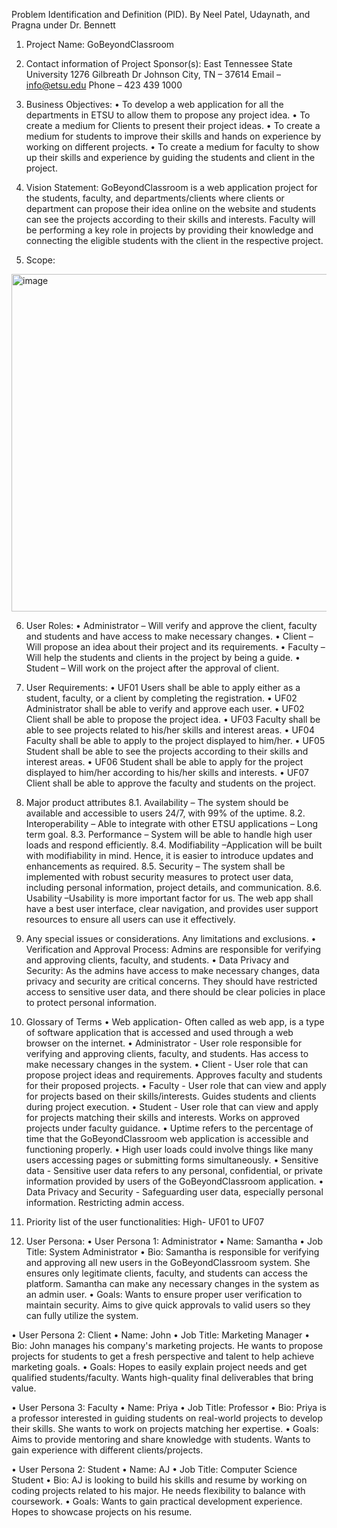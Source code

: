 Problem Identification and Definition (PID).                           By Neel Patel, Udaynath, and Pragna under Dr. Bennett
1.	Project Name:
GoBeyondClassroom 

2.	Contact information of Project Sponsor(s):
East Tennessee State University
1276 Gilbreath Dr
Johnson City, TN – 37614
Email – info@etsu.edu
Phone – 423 439 1000

3.	Business Objectives:
•	To develop a web application for all the departments in ETSU to allow them to propose any project idea.
•	To create a medium for Clients to present their project ideas.
•	To create a medium for students to improve their skills and hands on experience by working on different projects.
•	To create a medium for faculty to show up their skills and experience by guiding the students and client in the project.

4.	Vision Statement:
GoBeyondClassroom is a web application project for the students, faculty, and departments/clients where clients or department can propose their idea online on the website and students can see the projects according to their skills and interests. Faculty will be performing a key role in projects by providing their knowledge and connecting the eligible students with the client in the respective project. 

5.	Scope:
 
<img width="540" alt="image" src="https://github.com/udaynath1171/GoBeoyndETSU1/assets/85257415/8cf56870-7a92-4a19-ab61-979242485556">


6.	User Roles:
•	Administrator – Will verify and approve the client, faculty and students and have access to make necessary changes.
•	Client – Will propose an idea about their project and its requirements.
•	Faculty – Will help the students and clients in the project by being a guide.
•	Student – Will work on the project after the approval of client.

7.	User Requirements:
•	UF01 Users shall be able to apply either as a student, faculty, or a client by completing the registration.
•	UF02 Administrator shall be able to verify and approve each user.
•	UF02 Client shall be able to propose the project idea.
•	UF03 Faculty shall be able to see projects related to his/her skills and interest areas.
•	UF04 Faculty shall be able to apply to the project displayed to him/her.
•	UF05 Student shall be able to see the projects according to their skills and interest areas.
•	UF06 Student shall be able to apply for the project displayed to him/her according to his/her skills and interests. 
•	UF07 Client shall be able to approve the faculty and students on the project.

8.	Major product attributes
8.1.	Availability – The system should be available and accessible to users 24/7, with 99% of the uptime.
8.2.	Interoperability – Able to integrate with other ETSU applications – Long term goal.
8.3.	Performance – System will be able to handle high user loads and respond efficiently.
8.4.	Modifiability –Application will be built with modifiability in mind. Hence, it is easier to introduce updates and enhancements as required.
8.5.	Security – The system shall be implemented with robust security measures to protect user data, including personal information, project details, and communication.
8.6.	Usability –Usability is more important factor for us. The web app shall have a best user interface, clear navigation, and provides user support resources to ensure all users can use it effectively.

9.	Any special issues or considerations. Any limitations and exclusions.
•	Verification and Approval Process: Admins are responsible for verifying and approving clients, faculty, and students.
•	Data Privacy and Security: As the admins have access to make necessary changes, data privacy and security are critical concerns. They should have restricted access to sensitive user data, and there should be clear policies in place to protect personal information.

10.	Glossary of Terms
•	Web application- Often called as web app, is a type of software application that is accessed and used through a web browser on the internet.
•	Administrator - User role responsible for verifying and approving clients, faculty, and students. Has access to make necessary changes in the system.
•	Client - User role that can propose project ideas and requirements. Approves faculty and students for their proposed projects.
•	Faculty - User role that can view and apply for projects based on their skills/interests. Guides students and clients during project execution.
•	Student - User role that can view and apply for projects matching their skills and interests. Works on approved projects under faculty guidance.
•	Uptime refers to the percentage of time that the GoBeyondClassroom web application is accessible and functioning properly.
•	High user loads could involve things like many users accessing pages or submitting forms simultaneously.
•	Sensitive data - Sensitive user data refers to any personal, confidential, or private information provided by users of the GoBeyondClassroom application.
•	Data Privacy and Security - Safeguarding user data, especially personal information. Restricting admin access. 

11.	Priority list of the user functionalities:
High- UF01 to UF07

12.	User Persona:
•	User Persona 1: Administrator
•	Name: Samantha 
•	Job Title: System Administrator
•	Bio: Samantha is responsible for verifying and approving all new users in the GoBeyondClassroom system. She ensures only legitimate clients, faculty, and students can access the platform. Samantha can make any necessary changes in the system as an admin user.
•	Goals: Wants to ensure proper user verification to maintain security. Aims to give quick approvals to valid users so they can fully utilize the system.

•	User Persona 2: Client 
•	Name: John 
•	Job Title: Marketing Manager
•	Bio: John manages his company's marketing projects. He wants to propose projects for students to get a fresh perspective and talent to help achieve marketing goals.
•	Goals: Hopes to easily explain project needs and get qualified students/faculty. Wants high-quality final deliverables that bring value.

•	User Persona 3: Faculty 
•	Name: Priya 
•	Job Title: Professor
•	Bio: Priya is a professor interested in guiding students on real-world projects to develop their skills. She wants to work on projects matching her expertise.
•	Goals: Aims to provide mentoring and share knowledge with students. Wants to gain experience with different clients/projects.

•	User Persona 2: Student 
•	Name: AJ 
•	Job Title: Computer Science Student
•	Bio: AJ is looking to build his skills and resume by working on coding projects related to his major. He needs flexibility to balance with coursework.
•	Goals: Wants to gain practical development experience. Hopes to showcase projects on his resume.
